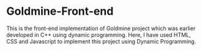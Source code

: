 # Goldmine-Front-end
This is the front-end implementation of Goldmine project which was earlier developed in C++ using dynamic programming. Here, I have used HTML, CSS and Javascript to implement this project using Dynamic Programming.
